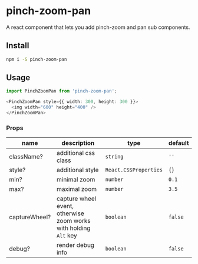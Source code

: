# pinch-zoom-pan

A react component that lets you add pinch-zoom and pan sub components.

## Install

```bash
npm i -S pinch-zoom-pan
```

## Usage

```typescript jsx
import PinchZoomPan from 'pinch-zoom-pan';

<PinchZoomPan style={{ width: 300, height: 300 }}>
  <img width="600" height="400" />
</PinchZoomPan>
```

### Props

| name | description | type | default |
|------|-------------|------|---------|
|className? | additional css class | `string` | `''` |
|style? | additional style | `React.CSSProperties` | `{}` |
|min? | minimal zoom | `number` | `0.1` |
|max? | maximal zoom | `number` | `3.5` |
|captureWheel? | capture wheel event, otherwise zoom works with holding `Alt` key | `boolean` | `false` |
|debug? | render debug info | `boolean` | `false` |

